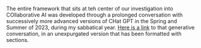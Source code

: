 The entire framework that sits at teh center of our investigation into COllaborative AI was developed through a prolonged conversation with successively more advanced versions of CHat GPT in the Spring and Summer of 2023, during my sabbatical year.  [Here is a link](https://www.dropbox.com/scl/fi/0x288hqbbrxvz94t4ktyv/BBR-A-Conversation-with-Chat-GPT-4-and-David-B-Smith-2023-spring-and-summer-v2-formatting.pdf?rlkey=4k5k01ci8d3qv3pa7fwpxbla3&st=bxyoiotr&dl=0) to that generative conversation, in an unexpurgated version that has been formatted with sections.  
